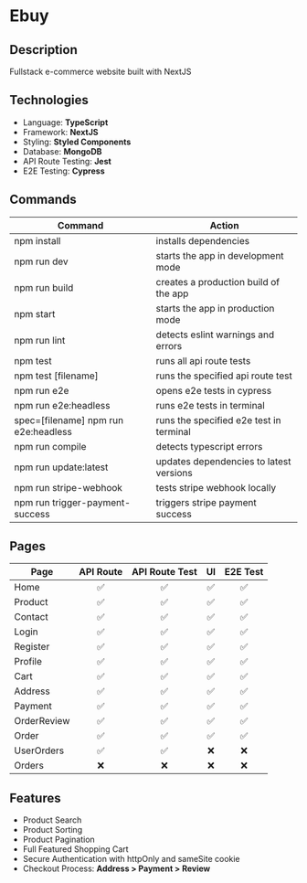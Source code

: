 # Ebuy

## Description

Fullstack e-commerce website built with NextJS

## Technologies

- Language: **TypeScript**
- Framework: **NextJS**
- Styling: **Styled Components**
- Database: **MongoDB**
- API Route Testing: **Jest**
- E2E Testing: **Cypress**

## Commands

| Command                              | Action                                  |
| ------------------------------------ | --------------------------------------- |
| npm install                          | installs dependencies                   |
| npm run dev                          | starts the app in development mode      |
| npm run build                        | creates a production build of the app   |
| npm start                            | starts the app in production mode       |
| npm run lint                         | detects eslint warnings and errors      |
| npm test                             | runs all api route tests                |
| npm test [filename]                  | runs the specified api route test       |
| npm run e2e                          | opens e2e tests in cypress              |
| npm run e2e:headless                 | runs e2e tests in terminal              |
| spec=[filename] npm run e2e:headless | runs the specified e2e test in terminal |
| npm run compile                      | detects typescript errors               |
| npm run update:latest                | updates dependencies to latest versions |
| npm run stripe-webhook               | tests stripe webhook locally            |
| npm run trigger-payment-success      | triggers stripe payment success         |

## Pages

| Page        | API Route | API Route Test | UI  | E2E Test |
| ----------- | :-------: | :------------: | :-: | :------: |
| Home        |    ✅     |       ✅       | ✅  |    ✅    |
| Product     |    ✅     |       ✅       | ✅  |    ✅    |
| Contact     |    ✅     |       ✅       | ✅  |    ✅    |
| Login       |    ✅     |       ✅       | ✅  |    ✅    |
| Register    |    ✅     |       ✅       | ✅  |    ✅    |
| Profile     |    ✅     |       ✅       | ✅  |    ✅    |
| Cart        |    ✅     |       ✅       | ✅  |    ✅    |
| Address     |    ✅     |       ✅       | ✅  |    ✅    |
| Payment     |    ✅     |       ✅       | ✅  |    ✅    |
| OrderReview |    ✅     |       ✅       | ✅  |    ✅    |
| Order       |    ✅     |       ✅       | ✅  |    ✅    |
| UserOrders  |    ✅     |       ✅       | ❌  |    ❌    |
| Orders      |    ❌     |       ❌       | ❌  |    ❌    |

## Features

- Product Search
- Product Sorting
- Product Pagination
- Full Featured Shopping Cart
- Secure Authentication with httpOnly and sameSite cookie
- Checkout Process: **Address > Payment > Review**
